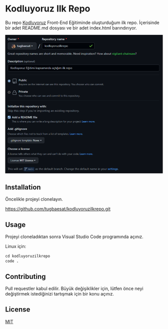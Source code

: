 # Kodluyoruz Ilk Repo

Bu repo [Kodluyoruz](https://www.kodluyoruz.org) Front-End Eğitiminde oluşturduğum ilk repo. İçerisinde bir adet README.md dosyası ve bir adet index.html barındırıyor.

![Proje Gorseli](images\kodluyoruzilkrepo.png)

## Installation

Öncelikle projeyi clonelayın. 

https://github.com/tugbaesat/kodluyoruzilkrepo.git

## Usage

Projeyi cloneladıktan sonra Visual Studio Code programında açınız.

Linux için:
```linux
cd kodluyoruzilkrepo
code .
```
## Contributing
Pull requestler kabul edilir. Büyük değişiklikler için, lütfen önce neyi değiştirmek istediğinizi tartışmak için bir konu açınız.

## License
[MIT](https://choosealicense.com/licenses/mit/)